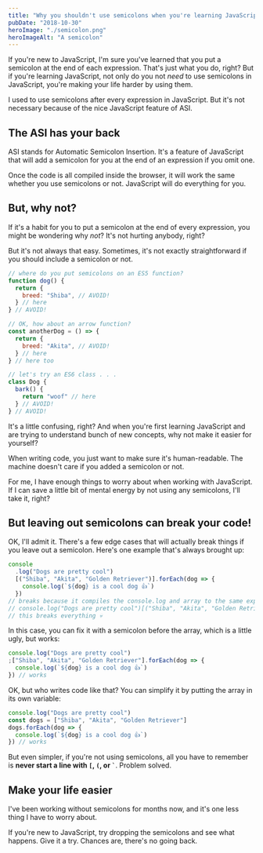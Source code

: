 ```yaml
---
title: "Why you shouldn't use semicolons when you're learning JavaScript"
pubDate: "2018-10-30"
heroImage: "./semicolon.png"
heroImageAlt: "A semicolon"
---
```


If you're new to JavaScript, I'm sure you've learned that you put a semicolon at the end of each expression. That's just what you do, right? But if you're learning JavaScript, not only do you not _need_ to use semicolons in JavaScript, you're making your life harder by using them.

I used to use semicolons after every expression in JavaScript. But it's not necessary because of the nice JavaScript feature of ASI.

## The ASI has your back

ASI stands for Automatic Semicolon Insertion. It's a feature of JavaScript that will add a semicolon for you at the end of an expression if you omit one.

Once the code is all compiled inside the browser, it will work the same whether you use semicolons or not. JavaScript will do everything for you.

## But, why not?

If it's a habit for you to put a semicolon at the end of every expression, you might be wondering why _not_? It's not hurting anybody, right?

But it's not always that easy. Sometimes, it's not exactly straightforward if you should include a semicolon or not.

```javascript
// where do you put semicolons on an ES5 function?
function dog() {
  return {
    breed: "Shiba", // AVOID!
  } // here
} // AVOID!

// OK, how about an arrow function?
const anotherDog = () => {
  return {
    breed: "Akita", // AVOID!
  } // here
} // here too

// let's try an ES6 class . . .
class Dog {
  bark() {
    return "woof" // here
  } // AVOID!
} // AVOID!
```

It's a little confusing, right? And when you're first learning JavaScript and are trying to understand bunch of new concepts, why not make it easier for yourself?

When writing code, you just want to make sure it's human-readable. The machine doesn't care if you added a semicolon or not.

For me, I have enough things to worry about when working with JavaScript. If I can save a little bit of mental energy by not using any semicolons, I'll take it, right?

## But leaving out semicolons can break your code!

OK, I'll admit it. There's a few edge cases that will actually break things if you leave out a semicolon. Here's one example that's always brought up:

```javascript
console
  .log("Dogs are pretty cool")
  [("Shiba", "Akita", "Golden Retriever")].forEach(dog => {
    console.log(`${dog} is a cool dog 👍`)
  })
// breaks because it compiles the console.log and array to the same expression
// console.log("Dogs are pretty cool")[("Shiba", "Akita", "Golden Retriever")]
// this breaks everything 💀
```

In this case, you can fix it with a semicolon before the array, which is a little ugly, but works:

```javascript
console.log("Dogs are pretty cool")
;["Shiba", "Akita", "Golden Retriever"].forEach(dog => {
  console.log(`${dog} is a cool dog 👍`)
}) // works
```

OK, but who writes code like that? You can simplify it by putting the array in its own variable:

```javascript
console.log("Dogs are pretty cool")
const dogs = ["Shiba", "Akita", "Golden Retriever"]
dogs.forEach(dog => {
  console.log(`${dog} is a cool dog 👍`)
}) // works
```

But even simpler, if you're not using semicolons, all you have to remember is **never start a line with `[`, `(`, or `` ` ``**. Problem solved.

## Make your life easier

I've been working without semicolons for months now, and it's one less thing I have to worry about.

If you're new to JavaScript, try dropping the semicolons and see what happens. Give it a try. Chances are, there's no going back.
